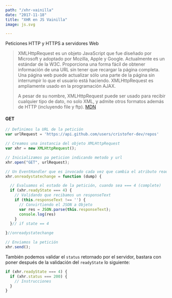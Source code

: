 ```yaml
---
path: "/xhr-vainilla"
date: "2017-11-18"
title: "XHR en JS Vainilla"
image: js.svg

---
```


Peticiones HTTP y HTTPS a servidores Web


> XMLHttpRequest es un objeto JavaScript que fue diseñado por Microsoft y adoptado por Mozilla, Apple y Google. Actualmente es un estándar de la W3C. Proporciona una forma fácil de obtener información de una URL sin tener que recargar la página completa. Una página web puede actualizar sólo una parte de la página sin interrumpir lo que el usuario está haciendo. XMLHttpRequest es ampliamente usado en la programación AJAX.
> 
> A pesar de su nombre, XMLHttpRequest puede ser usado para recibir cualquier tipo de dato, no solo XML, y admite otros formatos además de HTTP (incluyendo file y ftp). [MDN](https://developer.mozilla.org/es/docs/Web/API/XMLHttpRequest)


#### GET

```javascript
// Definimos la URL de la petición
var urlRequest = 'https://api.github.com/users/cristofer-dev/repos'

// Creamos una instancia del objeto XMLHttpRequest
var xhr = new XMLHttpRequest();

// Inicializamos pa peticion indicando metodo y url
xhr.open("GET", urlRequest);

// Un EventHandler que es invocado cada vez que cambia el atributo readyState del xhr
xhr.onreadystatechange = function (dump) {

  // Evaluamos el estado de la petición, cuando sea === 4 (complete)
  if (xhr.readyState === 4) {
    // Validando que recibamos un responseText
    if (this.responseText !== '') {
      // Convirtiendo el JSON a Objeto
      var res = JSON.parse(this.responseText);
      console.log(res)
    }
  }// if state == 4

}//onreadystatechange

// Enviamos la petición
xhr.send();
```


También podemos validar el `status` retornado por el servidor, bastara con poner después de la validación del `readyState` lo siguiente:

```javascript
if (xhr.readyState === 4) {
  if (xhr.status === 200) {
    // Instrucciones
  }
}
``` 
